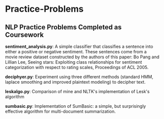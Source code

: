 # Practice-Problems
## NLP Practice Problems Completed as Coursework

**sentiment_analysis.py**: A simple classifier that classifies a sentence into either a positive or negative sentiment. These sentences come from a movie review dataset constructed by the authors of this paper:
Bo Pang and Lillian Lee, Seeing stars: Exploiting class relationships for sentiment categorization with respect to rating scales, Proceedings of ACL 2005.

**deciphyer.py**: Experiment using three different methods (standard HMM, laplace smoothing and improved plaintext modeling) to decipher text. 

**leskalgo.py**: Comparison of mine and NLTK's implementation of Lesk's algorithm

**sumbasic.py**: Implementation of SumBasic: a simple, but surprisingly effective algorithm for multi-document summarization.
